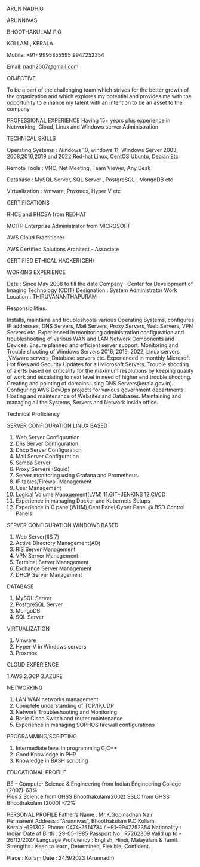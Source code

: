                                                                                   
ARUN NADH.G

ARUNNIVAS

BHOOTHAKULAM P.O

KOLLAM ,  KERALA

Mobile: +91- 9995855595 9947252354

Email: nadh2007@gmail.com	


OBJECTIVE	

  To be a part of the challenging team which strives for the better growth of the organization and which explores my potential and provides me with the opportunity to enhance my talent with an intention to be an asset to the company
        


PROFESSIONAL EXPERIENCE
                    Having 15+ years plus experience in Networking, Cloud, Linux and Windows server Administration    
          
     
        
TECHNICAL SKILLS


Operating Systems	: Windows 10, windows 11, Windows Server 2003, 2008,2016,2019 and 2022,Red-hat Linux, CentOS,Ubuntu, Debian Etc

Remote Tools	:   VNC, Net Meeting, Team Viewer, Any Desk

Database	:   MySQL Server, SQL Server , PostgreSQL , MongoDB etc 

Virtualization	:   Vmware, Proxmox, Hyper V etc


CERTIFICATIONS 


RHCE and RHCSA from REDHAT 

MCITP Enterprise Administrator from MICROSOFT

AWS Cloud Practitioner

AWS Certified Solutions Architect - Associate

CERTIFIED ETHICAL HACKER(CEH)

   
WORKING EXPERIENCE	


Date			: Since May 2008 to till the date
Company	: Center for Development of Imaging Technology (CDIT)
Designation 		: System Administrator
Work Location	: THIRUVANANTHAPURAM

Responsibilities: 



Installs, maintains and troubleshoots various Operating Systems, configures IP addresses, DNS Servers, Mail Servers, Proxy Servers, Web Servers, VPN Servers etc.
Experienced in monitoring administration configuration and troubleshooting of various WAN and LAN Network Components and Devices.
Ensure planned and efficient server support.
Monitoring and Trouble shooting of Windows Servers 2016, 2019, 2022,  Linux servers ,VMware servers ,Database servers etc.
Experienced in monthly Microsoft Hot fixes and Security Updates for all Microsoft Servers.
Trouble shooting of alerts based on criticality for the maximum resolutions by keeping quality of work and escalating to next level in need of higher end trouble shooting.
Creating and pointing of domains using DNS Servers(kerala.gov.in).
Configuring AWS DevOps projects for various government departments.
Hosting and maintenance of Websites and Databases.
Maintaining and managing all the Systems, Servers and Network inside office.


Technical Proficiency

SERVER CONFIGURATION LINUX BASED

1. Web Server Configuration
2. Dns Server Configuration
3. Dhcp Server Configuration
4. Mail Server Configuration
5. Samba Server
6. Proxy Servers (Squid)
7. Server monitoring using Grafana and Prometheus.
8. IP tables/Firewall Management
9. User Management
10. Logical Volume Management(LVM)
11.GIT+JENKINS 
12.CI/CD
13. Experience in managing Docker and Kubernets Setups
14. Experience in C panel(WHM),Cent Panel,Cyber Panel @ BSD Control Panels

SERVER CONFIGURATION WINDOWS BASED

1. Web Server(IIS 7)
2. Active Directory Management(AD)
3. RIS Server Management
4. VPN Server Management
5. Terminal Server Management
6. Exchange Server Management
7. DHCP Server Management


DATABASE 

1. MySQL Server
2. PostgreSQL Server
3. MongoDB
4. SQL Server


VIRTUALIZATION

1. Vmware 
2. Hyper-V in Windows servers
3. Proxmox

CLOUD EXPERIENCE

1.AWS 
2.GCP
3.AZURE


NETWORKING

1. LAN WAN networks management
2. Complete understanding of TCP/IP,UDP
3. Network Troubleshooting and Monitoring
4. Basic Cisco Switch and router maintenance
5. Experience in managing SOPHOS  firewall configurations


PROGRAMMING/SCRIPTING

1. Intermediate level in programming C,C++
2. Good Knowledge in PHP
3. Knowledge in BASH scripting





EDUCATIONAL PROFILE

BE – Computer Science & Engineering from Indian Engineering College    (2007)-63%                                                           
Plus 2 Science from GHSS Bhoothakulam(2002)
SSLC from GHSS Bhoothakulam (2000) -72%    




PERSONAL PROFILE
Father’s Name 	: Mr.K.Gopinadhan Nair	
Permanent Address	: “Arunnivas”, Bhoothakulam P.O
Kollam,
Kerala.-691302.
Phone: 0474-2514734 / +91-9947252354
Nationality	:	Indian
Date of Birth	:	29-05-1985
Passport No	:	R7262309 Valid up to – 26/12/2027
Language Proficiency	:	English, Hindi, Malayalam & Tamil.
Strengths		:  Keen to learn, Determined, Flexible, Confident.



Place : Kollam
Date    : 24/9/2023	(Arunnadh)						

